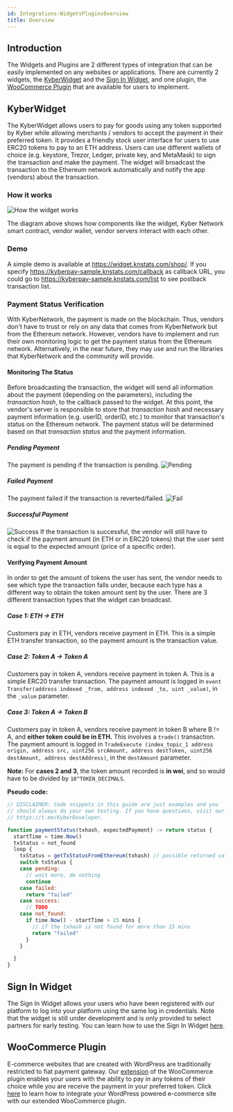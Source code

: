 ```yaml
---
id: Integrations-WidgetsPluginsOverview
title: Overview
---
```

[//]: # (tagline)
## Introduction
The Widgets and Plugins are 2 different types of integration that can be easily implemented on any websites or applications. There are currently 2 widgets, the [KyberWidget](integrations-kyberwidgetguide.md) and the [Sign In Widget](integrations-signinwidgetguide.md), and one plugin, the [WooCommerce Plugin](integrations-woocommercepluginguide.md) that are available for users to implement.

## KyberWidget
The KyberWidget allows users to pay for goods using any token supported by Kyber while allowing merchants / vendors to accept the payment in their preferred token. It provides a friendly stock user interface for users to use ERC20 tokens to pay to an ETH address. Users can use different wallets of choice (e.g. keystore, Trezor, Ledger, private key, and MetaMask) to sign the transaction and make the payment. The widget will broadcast the transaction to the Ethereum network automatically and notify the app (vendors) about the transaction.

### How it works
![How the widget works](/uploads/widgetflow.png "Widgetflow")

The diagram above shows how components like the widget, Kyber Network smart contract, vendor wallet, vendor servers interact with each other.

### Demo
A simple demo is available at https://widget.knstats.com/shop/. If you specify https://kyberpay-sample.knstats.com/callback as callback URL, you could go to https://kyberpay-sample.knstats.com/list to see postback transaction list.

### Payment Status Verification
With KyberNetwork, the payment is made on the blockchain. Thus, vendors don't have to trust or rely on any data that comes from KyberNetwork but from the Ethereum network. However, vendors have to implement and run their own monitoring logic to get the payment status from the Ethereum network. Alternatively, in the near future, they may use and run the libraries that KyberNetwork and the community will provide.

#### Monitoring The Status
Before broadcasting the transaction, the widget will send all information about the payment (depending on the parameters), including the *transaction hash*, to the callback passed to the widget. At this point, the vendor's server is responsible to store that *transaction hash* and necessary payment information (e.g. userID, orderID, etc.) to monitor that transaction's status on the Ethereum network. The payment status will be determined based on that *transaction status* and the payment information.

##### Pending Payment
The payment is pending if the transaction is pending.
![Pending](/uploads/widget-guide-payment-status/pending.jpg "Pending")

##### Failed Payment
The payment failed if the transaction is reverted/failed.
![Fail](/uploads/widget-guide-payment-status/fail.jpg "Fail")

##### Successful Payment
![Success](/uploads/widget-guide-payment-status/success.jpg "Success")
If the transaction is successful, the vendor will still have to check if the payment amount (in ETH or in ERC20 tokens) that the user sent is equal to the expected amount (price of a specific order).

#### Verifying Payment Amount
In order to get the amount of tokens the user has sent, the vendor needs to see which type the transaction falls under, because each type has a different way to obtain the token amount sent by the user.
There are 3 different transaction types that the widget can broadcast.

##### Case 1: ETH -> ETH
Customers pay in ETH, vendors receive payment in ETH. This is a simple ETH transfer transaction, so the payment amount is the transaction value.

##### Case 2: Token A -> Token A
Customers pay in token A, vendors receive payment in token A. This is a simple ERC20 transfer transaction. The payment amount is logged in `event Transfer(address indexed _from, address indexed _to, uint _value)`, in the `_value` parameter.

##### Case 3: Token A -> Token B
Customers pay in token A, vendors receive payment in token B where B != A, and **either token could be in ETH.** This involves a `trade()` transaction. The payment amount is logged in `TradeExecute (index_topic_1 address origin, address src, uint256 srcAmount, address destToken, uint256 destAmount, address destAddress)`, in the `destAmount` parameter.<br>

**Note:** For **cases 2 and 3**, the token amount recorded is **in wei**, and so would have to be divided by `10^TOKEN_DECIMALS`.

**Pseudo code:**
```js
// DISCLAIMER: Code snippets in this guide are just examples and you
// should always do your own testing. If you have questions, visit our
// https://t.me/KyberDeveloper.

function paymentStatus(txhash, expectedPayment) -> return status {
  startTime = time.Now()
  txStatus = not_found
  loop {
    txStatus = getTxStatusFromEthereum(txhash) // possible returned value: not_found, pending, failed, success
    switch txStatus {
    case pending:
      // wait more, do nothing
      continue
    case failed:
      return "failed"
    case success:
      // TODO
    case not_found:
      if time.Now() - startTime > 15 mins {
        // if the txhash is not found for more than 15 mins
        return "failed"
      }
    }

  }
}
```

## Sign In Widget
The Sign In Widget allows your users who have been registered with our platform to log into your platform using the same log in credentials. Note that the widget is still under development and is only provided to select partners for early testing. You can learn how to use the Sign In Widget [here](integrations-signinwidgetguide.md).

## WooCommerce Plugin
E-commerce websites that are created with WordPress are traditionally restricted to fiat payment gateway. Our [extension](https://woocommerce.com/product-category/woocommerce-extensions/) of the WooCommerce plugin enables your users with the ability to pay in any tokens of their choice while you are receive the payment in your preferred token. Click [here](integrations-woocommercepluginguide.md) to learn how to integrate your WordPress powered e-commerce site with our extended WooCommerce plugin.
